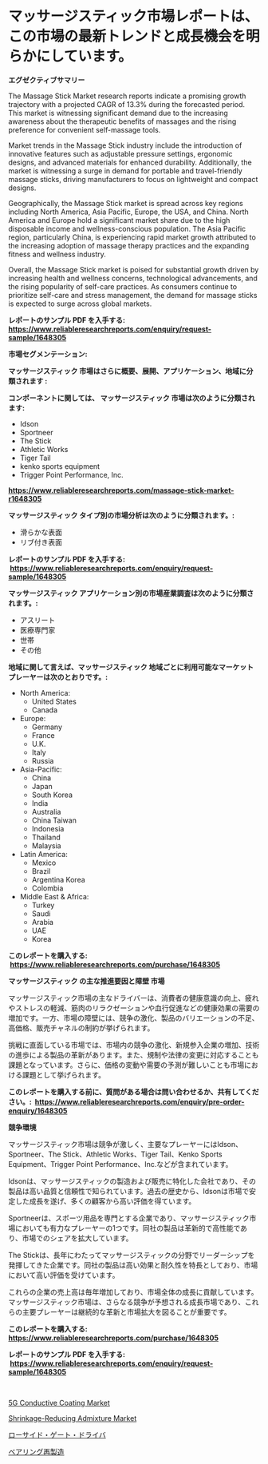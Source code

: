 <p><h1>マッサージスティック市場レポートは、この市場の最新トレンドと成長機会を明らかにしています。</h1></p><p><strong>エグゼクティブサマリー</strong></p>
<p><p>The Massage Stick Market research reports indicate a promising growth trajectory with a projected CAGR of 13.3% during the forecasted period. This market is witnessing significant demand due to the increasing awareness about the therapeutic benefits of massages and the rising preference for convenient self-massage tools.</p><p>Market trends in the Massage Stick industry include the introduction of innovative features such as adjustable pressure settings, ergonomic designs, and advanced materials for enhanced durability. Additionally, the market is witnessing a surge in demand for portable and travel-friendly massage sticks, driving manufacturers to focus on lightweight and compact designs.</p><p>Geographically, the Massage Stick market is spread across key regions including North America, Asia Pacific, Europe, the USA, and China. North America and Europe hold a significant market share due to the high disposable income and wellness-conscious population. The Asia Pacific region, particularly China, is experiencing rapid market growth attributed to the increasing adoption of massage therapy practices and the expanding fitness and wellness industry.</p><p>Overall, the Massage Stick market is poised for substantial growth driven by increasing health and wellness concerns, technological advancements, and the rising popularity of self-care practices. As consumers continue to prioritize self-care and stress management, the demand for massage sticks is expected to surge across global markets.</p></p>
<p><strong>レポートのサンプル PDF を入手する: <a href="https://www.reliableresearchreports.com/enquiry/request-sample/1648305">https://www.reliableresearchreports.com/enquiry/request-sample/1648305</a></strong></p>
<p><strong>市場セグメンテーション:</strong></p>
<p><strong> マッサージスティック 市場はさらに概要、展開、アプリケーション、地域に分類されます :</strong></p>
<p><strong>コンポーネントに関しては、 マッサージスティック 市場は次のように分類されます: &nbsp;</strong></p>
<p><ul><li>Idson</li><li>Sportneer</li><li>The Stick</li><li>Athletic Works</li><li>Tiger Tail</li><li>kenko sports equipment</li><li>Trigger Point Performance, Inc.</li></ul></p>
<p><strong><a href="https://www.reliableresearchreports.com/massage-stick-market-r1648305">https://www.reliableresearchreports.com/massage-stick-market-r1648305</a></strong></p>
<p><strong> マッサージスティック タイプ別の市場分析は次のように分類されます。:</strong></p>
<p><ul><li>滑らかな表面</li><li>リブ付き表面</li></ul></p>
<p><strong>レポートのサンプル PDF を入手する: &nbsp;<a href="https://www.reliableresearchreports.com/enquiry/request-sample/1648305">https://www.reliableresearchreports.com/enquiry/request-sample/1648305</a></strong></p>
<p><strong> マッサージスティック アプリケーション別の市場産業調査は次のように分類されます。:</strong></p>
<p><ul><li>アスリート</li><li>医療専門家</li><li>世帯</li><li>その他</li></ul></p>
<p><strong>地域に関して言えば、マッサージスティック 地域ごとに利用可能なマーケットプレーヤーは次のとおりです。:</strong></p>
<p><ul>
    <li>
        North America:
        <ul>
            <li>United States</li>
            <li>Canada</li>
        </ul>
    </li>
    <li>
        Europe:
        <ul>
            <li>Germany</li>
            <li>France</li>
            <li>U.K.</li>
            <li>Italy</li>
            <li>Russia</li>
        </ul>
    </li>
    <li>
        Asia-Pacific:
        <ul>
            <li>China</li>
            <li>Japan</li>
            <li>South Korea</li>
            <li>India</li>
            <li>Australia</li>
            <li>China Taiwan</li>
            <li>Indonesia</li>
            <li>Thailand</li>
            <li>Malaysia</li>
        </ul>
    </li>
    <li>
        Latin America:
        <ul>
            <li>Mexico</li>
            <li>Brazil</li>
            <li>Argentina Korea</li>
            <li>Colombia</li>
        </ul>
    </li>
    <li>
        Middle East & Africa:
        <ul>
            <li>Turkey</li>
            <li>Saudi</li>
            <li>Arabia</li>
            <li>UAE</li>
            <li>Korea</li>
        </ul>
    </li>
    </ul></p>
<p><strong>このレポートを購入する: &nbsp;<a href="https://www.reliableresearchreports.com/purchase/1648305">https://www.reliableresearchreports.com/purchase/1648305</a></strong></p>
<p><strong>マッサージスティック の主な推進要因と障壁 市場</strong></p>
<p><p>マッサージスティック市場の主なドライバーは、消費者の健康意識の向上、疲れやストレスの軽減、筋肉のリラクゼーションや血行促進などの健康効果の需要の増加です。一方、市場の障壁には、競争の激化、製品のバリエーションの不足、高価格、販売チャネルの制約が挙げられます。</p><p>挑戦に直面している市場では、市場内の競争の激化、新規参入企業の増加、技術の進歩による製品の革新があります。また、規制や法律の変更に対応することも課題となっています。さらに、価格の変動や需要の予測が難しいことも市場における課題として挙げられます。</p></p>
<p><strong>このレポートを購入する前に、質問がある場合は問い合わせるか、共有してください。:&nbsp; <a href="https://www.reliableresearchreports.com/enquiry/pre-order-enquiry/1648305">https://www.reliableresearchreports.com/enquiry/pre-order-enquiry/1648305</a></strong></p>
<p><strong>競争環境</strong></p>
<p><p>マッサージスティック市場は競争が激しく、主要なプレーヤーにはIdson、Sportneer、The Stick、Athletic Works、Tiger Tail、Kenko Sports Equipment、Trigger Point Performance、Inc.などが含まれています。</p><p>Idsonは、マッサージスティックの製造および販売に特化した会社であり、その製品は高い品質と信頼性で知られています。過去の歴史から、Idsonは市場で安定した成長を遂げ、多くの顧客から高い評価を得ています。</p><p>Sportneerは、スポーツ用品を専門とする企業であり、マッサージスティック市場においても有力なプレーヤーの1つです。同社の製品は革新的で高性能であり、市場でのシェアを拡大しています。</p><p>The Stickは、長年にわたってマッサージスティックの分野でリーダーシップを発揮してきた企業です。同社の製品は高い効果と耐久性を特長としており、市場において高い評価を受けています。</p><p>これらの企業の売上高は毎年増加しており、市場全体の成長に貢献しています。マッサージスティック市場は、さらなる競争が予想される成長市場であり、これらの主要プレーヤーは継続的な革新と市場拡大を図ることが重要です。</p></p>
<p><strong>このレポートを購入する: &nbsp; <a href="https://www.reliableresearchreports.com/purchase/1648305">https://www.reliableresearchreports.com/purchase/1648305</a></strong></p>
<p><strong>レポートのサンプル PDF を入手する: &nbsp;<a href="https://www.reliableresearchreports.com/enquiry/request-sample/1648305">https://www.reliableresearchreports.com/enquiry/request-sample/1648305</a></strong><strong></strong></p>
<p>&nbsp;</p>
<p><p><a href="https://www.linkedin.com/pulse/5g-conductive-coating-market-furnishes-information-share-trends-s0cbe?trackingId=ZZIneGszQcZy6g7qEBFdwA%3D%3D">5G Conductive Coating Market</a></p><p><a href="https://www.linkedin.com/pulse/shrinkage-reducing-admixture-market-comprehensive-assessment-9u3oe?trackingId=2TUbdftSUv1WbI9HYXbc3w%3D%3D">Shrinkage-Reducing Admixture Market</a></p><p><a href="https://medium.com/@carllane655/%E4%BD%8E%E3%82%B5%E3%82%A4%E3%83%89%E3%82%B2%E3%83%BC%E3%83%88%E3%83%89%E3%83%A9%E3%82%A4%E3%83%90%E3%83%BC%E3%82%BA%E5%B8%82%E5%A0%B4-%E3%82%BF%E3%82%A4%E3%83%97-%E3%82%A2%E3%83%97%E3%83%AA%E3%82%B1%E3%83%BC%E3%82%B7%E3%83%A7%E3%83%B3-%E5%9C%B0%E7%90%86%E3%81%AB%E3%82%88%E3%82%8B%E5%8C%85%E6%8B%AC%E7%9A%84%E8%A9%95%E4%BE%A1-6ec2c5d7e4be">ローサイド・ゲート・ドライバ</a></p><p><a href="https://medium.com/@charityrice70/%E3%83%99%E3%82%A2%E3%83%AA%E3%83%B3%E3%82%B0%E5%86%8D%E8%A3%BD%E9%80%A0%E5%B8%82%E5%A0%B4%E3%81%AE%E3%83%88%E3%83%AC%E3%83%B3%E3%83%89%E3%82%84%E3%83%9E%E3%83%BC%E3%82%B1%E3%83%83%E3%83%88%E5%88%86%E6%9E%90%E3%81%AF-2024%E5%B9%B4%E3%81%8B%E3%82%892031%E5%B9%B4%E3%81%BE%E3%81%A7%E3%81%AE%E6%9C%9F%E9%96%93%E3%81%AB%E4%BA%88%E6%B8%AC%E3%81%95%E3%82%8C%E3%81%A6%E3%81%84%E3%81%BE%E3%81%99-7547feed3d6c">ベアリング再製造</a></p></p>